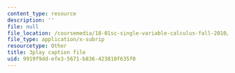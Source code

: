 ```yaml
---
content_type: resource
description: ''
file: null
file_location: /coursemedia/18-01sc-single-variable-calculus-fall-2010/9919f9ddefe35671b836423810f635f0_lEOjMAmkI-U.vtt
file_type: application/x-subrip
resourcetype: Other
title: 3play caption file
uid: 9919f9dd-efe3-5671-b836-423810f635f0
---
```

